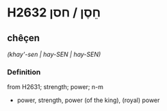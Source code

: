 # H2632 חֵסֶן / חסן

## chêçen

_(khay'-sen | hay-SEN | hay-SEN)_

### Definition

from H2631; strength; power; n-m

- power, strength, power (of the king), (royal) power
